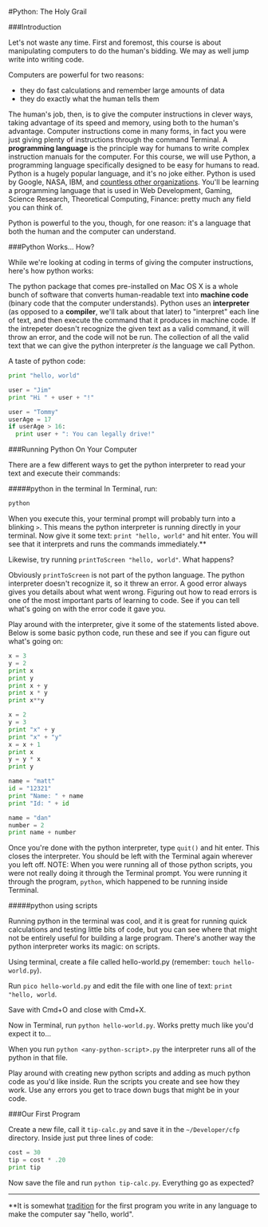 #Python: The Holy Grail

###Introduction

Let's not waste any time.  First and foremost, this course is about manipulating computers to do the human's bidding.  We may as well jump write into writing code.

Computers are powerful for two reasons:

* they do fast calculations and remember large amounts of data
* they do exactly what the human tells them

The human's job, then, is to give the computer instructions in clever ways, taking advantage of its speed and memory, using both to the human's advantage.  Computer instructions come in many forms, in fact you were just giving plenty of instructions through the command Terminal.  A **programming language** is the principle way for humans to write complex instruction manuals for the computer.  For this course, we will use Python, a programming language specifically designed to be easy for humans to read.  Python is a hugely popular language, and it's no joke either.  Python is used by Google, NASA, IBM, and [countless other organizations](https://wiki.python.org/moin/OrganizationsUsingPython).  You'll be learning a programming language that is used in Web Development, Gaming, Science Research, Theoretical Computing, Finance: pretty much any field you can think of.

Python is powerful to the you, though, for one reason: it's a language that both the human and the computer can understand.

###Python Works... How?

While we're looking at coding in terms of giving the computer instructions, here's how python works:

The python package that comes pre-installed on Mac OS X is a whole bunch of software that converts human-readable text into **machine code** (binary code that the computer understands).  Python uses an **interpreter** (as opposed to a **compiler**, we'll talk about that later) to "interpret" each line of text, and then execute the command that it produces in machine code.  If the intrepeter doesn't recognize the given text as a valid command, it will throw an error, and the code will not be run.  The collection of all the valid text that we can give the python interpreter *is* the language we call Python.

A taste of python code:

```python
print "hello, world"
```

```python
user = "Jim"
print "Hi " + user + "!"
```

```python
user = "Tommy"
userAge = 17
if userAge > 16:
  print user + ": You can legally drive!"
```

###Running Python On Your Computer

There are a few different ways to get the python interpreter to read your text and execute their commands:

#####python in the terminal
In Terminal, run:

```bash
python
```

When you execute this, your terminal prompt will probably turn into a blinking `>`.  This means the python interpreter is running directly in your terminal.  Now give it some text: `print "hello, world"` and hit enter. You will see that it interprets and runs the commands immediately.**

Likewise, try running `printToScreen "hello, world"`.  What happens?

Obviously `printToScreen` is not part of the python language.  The python interpreter doesn't recognize it, so it threw an error.  A good error always gives you details about what went wrong.  Figuring out how to read errors is one of the most important parts of learning to code.  See if you can tell what's going on with the error code it gave you.

Play around with the interpreter, give it some of the statements listed above.  Below is some basic python code, run these and see if you can figure out what's going on:

```python
x = 3
y = 2
print x
print y
print x + y
print x * y
print x**y
```

```python
x = 2
y = 3
print "x" + y
print "x" + "y"
x = x + 1
print x
y = y * x
print y
```

```python
name = "matt"
id = "12321"
print "Name: " + name
print "Id: " + id
```

```python
name = "dan"
number = 2
print name + number
```

Once you're done with the python interpreter, type `quit()` and hit enter.  This closes the interpreter.  You should be left with the Terminal again wherever you left off.  NOTE: When you were running all of those python scripts, you were not really doing it through the Terminal prompt.  You were running it through the program, `python`, which happened to be running inside Terminal.

#####python using scripts

Running python in the terminal was cool, and it is great for running quick calculations and testing little bits of code, but you can see where that might not be entirely useful for building a large program.  There's another way the python interpreter works its magic: on scripts.

Using terminal, create a file called hello-world.py (remember: `touch hello-world.py`).

Run `pico hello-world.py` and edit the file with one line of text: `print "hello, world`.

Save with Cmd+O and close with Cmd+X.

Now in Terminal, run `python hello-world.py`.  Works pretty much like you'd expect it to...

When you run `python <any-python-script>.py` the interpreter runs all of the python in that file.

Play around with creating new python scripts and adding as much python code as you'd like inside.  Run the scripts you create and see how they work.  Use any errors you get to trace down bugs that might be in your code.

###Our First Program

Create a new file, call it `tip-calc.py` and save it in the `~/Developer/cfp` directory.  Inside just put three lines of code:

```python
cost = 30
tip = cost * .20
print tip
```

Now save the file and run `python tip-calc.py`.  Everything go as expected?

----------------------------
**It is somewhat [tradition](http://en.wikipedia.org/wiki/%22Hello,_world!%22_program) for the first program you write in any language to make the computer say "hello, world".
